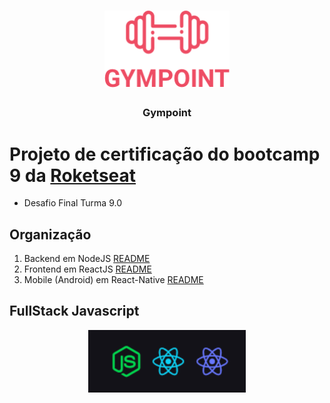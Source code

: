 <h1 align="center">
  <img alt="Gympoint" title="Gympoint" src=".github/logo.png" width="200px" />
</h1>

<h3 align="center">
  Gympoint
</h3>

# Projeto de certificação do bootcamp 9 da [Roketseat](http://rocketseat.com.br)

- Desafio Final Turma 9.0

## Organização

1. Backend em NodeJS [README](./backend/README.md)
2. Frontend em ReactJS [README](./frontend/README.md)
3. Mobile (Android) em React-Native [README](./mobile_android/README.md)

## FullStack Javascript

<p align="center">
  <img height="100" src=".github/fullstack.png">
</p>
